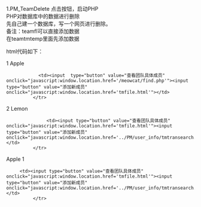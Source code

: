 1.PM_TeamDelete
点击按钮，启动PHP  
PHP对数据库中的数据进行删除  
先自己建一个数据库，写一个网页进行删除。  
备注：teamfl可以直接添加数据  
在teamtmtemp里面先添加数据

html代码如下：
 <tr>
                <td>1</td>
                <td>Apple</td>
                
                <td><input  type="button" value="查看团队具体成员" onclick="javascript:window.location.href='/meowcat/find.php'"><input type="button" value="添加新成员" onclick="javascript:window.location.href='tmfile.html'"></td>
              </tr>
<tr>
                <td>2</td>
                <td>Lemon</td>
                
                   <td><input type="button" value="查看团队具体成员" onclick="javascript:window.location.href='tmfile.html'"><input type="button" value="添加新成员" onclick="javascript:window.location.href='../PM/user_info/tmtransearch.html'"></td>
              </tr>
<tr>
                <td>Apple</td>
                <td>1</td>
                
         <td><input type="button" value="查看团队具体成员" onclick="javascript:window.location.href='tmfile.html'"><input type="button" value="添加新成员" onclick="javascript:window.location.href='../PM/user_info/tmtransearch.html'"></td>
              </tr>
